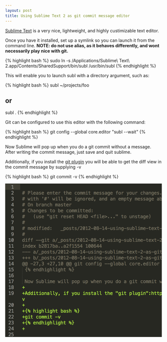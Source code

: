 ```yaml
---
layout: post
title: Using Sublime Text 2 as git commit message editor
---
```


[Sublime Text](http://www.sublimetext.com/) is a very nice, lightweight, and highly custimizable text editor.

Once you have it installed, set up a symlink so you can launch it from the command line.
**NOTE: do not use alias, as it behaves differently, and wont necessarily play nice with git.**

{% highlight bash %}
sudo ln -s /Applications/Sublime\ Text\ 2.app/Contents/SharedSupport/bin/subl /usr/bin/subl
{% endhighlight %}

This will enable you to launch subl with a directory argument, such as:

{% highlight bash %}
subl ~/projects/foo
## or
subl .
{% endhighlight %}

Git can be configured to use this editor with the following command:

{% highlight bash %}
git config --global core.editor "subl --wait"
{% endhighlight %}

Now Sublime will pop up when you do a git commit without a message. After writing the commit message, just save and quit sublime.

Additionally, if you install the [git plugin](https://github.com/kemayo/sublime-text-2-git/wiki) you will be able to get the diff view in the commit message by supplying -v

{% highlight bash %}
git commit -v
{% endhighlight %}

![](/attachments/git-diff-ci.png)
